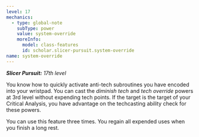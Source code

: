 ```yaml
---
level: 17
mechanics:
  - type: global-note
    subType: power
    value: system-override
    moreInfo:
      model: class-features
      id: scholar.slicer-pursuit.system-override
name: system-override
---
```

_**Slicer Pursuit:** 17th level_
You know how to quickly activate anti-tech subroutines you have encoded into your wristpad. You can cast the *diminish tech* and *tech override* powers at 3rd level without expending tech points. If the target is the target of your Critical Analysis, you have advantage on the techcasting ability check for these powers.
You can use this feature three times. You regain all expended uses when you finish a long rest.